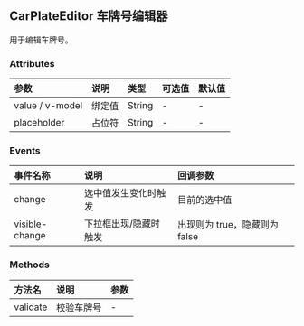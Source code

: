 ## CarPlateEditor 车牌号编辑器

用于编辑车牌号。



### Attributes

| 参数            | 说明   | 类型   | 可选值 | 默认值 |
| :-------------- | :----- | :----- | :----- | :----- |
| value / v-model | 绑定值 | String | -      | -      |
| placeholder     | 占位符 | String | -      | -      |



### Events

| 事件名称       | 说明                  | 回调参数                      |
| :------------- | :-------------------- | :---------------------------- |
| change         | 选中值发生变化时触发  | 目前的选中值                  |
| visible-change | 下拉框出现/隐藏时触发 | 出现则为 true，隐藏则为 false |



### Methods

| 方法名   | 说明       | 参数 |
| :------- | :--------- | :--- |
| validate | 校验车牌号 | -    |